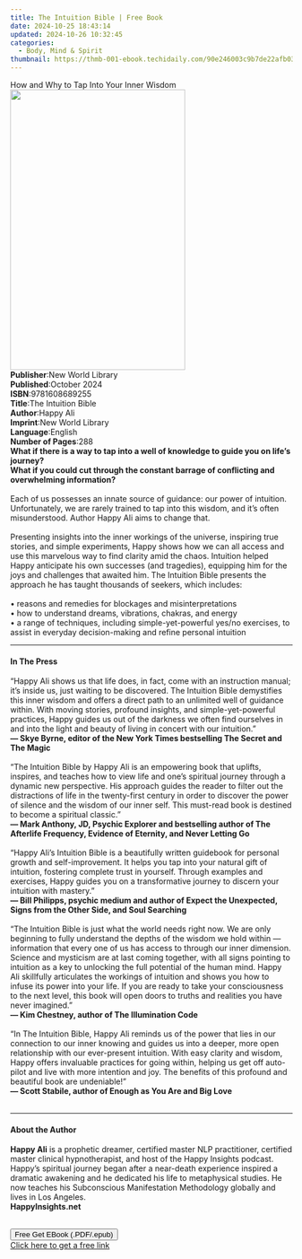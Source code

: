```yaml
---
title: The Intuition Bible | Free Book
date: 2024-10-25 18:43:14
updated: 2024-10-26 10:32:45
categories:
  - Body, Mind & Spirit
thumbnail: https://thmb-001-ebook.techidaily.com/90e246003c9b7de22afb03226d327cd2c7dbddd39402cf984631a22b92b558b4.jpg
---
```

<main id="book-container">
  <div class="flex flex-col">
    <div class="book-brief flex-1 py-6 px-4 sm:p-6 md:py-10 md:px-8">
      <!-- brief-->
      <div class="book-brief-main">
        How and Why to Tap Into Your Inner Wisdom
      </div>
    </div>
    <div
      class="book-meta-info flex-1 grid gap-4 col-start-1 col-end-3 row-start-1 sm:mb-6 sm:grid-cols-4 lg:gap-6 lg:col-start-2 lg:row-end-6 lg:row-span-6 lg:mb-0"
    >
      <div
        class="book-meta-info-left place-content-center mt-4 p-4 text-sm leading-6 col-start-2 col-span-2 dark:text-slate-400"
      >
        <img
          class="w-full h-500 object-cover rounded-lg sm:h-255 sm:col-span-2 lg:col-span-full"
          src="https://img-001-ebook.techidaily.com/185483445f3558ba7eb1745e7b75e6e46593e023c995a333aea00bb2a66ad5be.jpg"
          alt=""
          width="312"
          height="500"
        />
      </div>
      <div
        class="book-meta-info-right mt-2 col-start-1 row-start-2 col-span-3 self-center"
      >
        <!-- meta data  -->
        <div class="flex flex-col px-4 md:px-8">
          <div class="flex-1">
            <strong>Publisher</strong>:<span class="px-2"
              >New World Library</span
            >
          </div>
          <div class="flex-1">
            <strong>Published</strong>:<span class="px-2">October 2024</span>
          </div>
          <div class="flex-1">
            <strong>ISBN</strong>:<span class="px-2">9781608689255</span>
          </div>
          <div class="flex-1">
            <strong>Title</strong>:<span class="px-2">The Intuition Bible</span>
          </div>
          <div class="flex-1">
            <strong>Author</strong>:<span class="px-2">Happy Ali</span>
          </div>
          <div class="flex-1">
            <strong>Imprint</strong>:<span class="px-2">New World Library</span>
          </div>
          <div class="flex-1">
            <strong>Language</strong>:<span class="px-2">English</span>
          </div>
          <div class="flex-1">
            <strong>Number of Pages</strong>:<span class="px-2">288</span>
          </div>
        </div>
      </div>
    </div>
    <div class="book-description flex-1 py-6 px-4 sm:p-6 md:py-10 md:px-8">
      <div class="book-description-main">
        <div accordion-content="" id="description">
          <strong
            >What if there is a way to tap into a well of knowledge to guide you
            on life’s journey?<br />
            What if you could cut through the constant barrage of conflicting
            and overwhelming information?</strong
          ><br />
          <br />
          Each of us possesses an innate source of guidance: our power of
          intuition. Unfortunately, we are rarely trained to tap into this
          wisdom, and it’s often misunderstood. Author Happy Ali aims to change
          that.<br />
          <br />
          Presenting insights into the inner workings of the universe, inspiring
          true stories, and simple experiments, Happy shows how we can all
          access and use this marvelous way to find clarity amid the chaos.
          Intuition helped Happy anticipate his own successes (and tragedies),
          equipping him for the joys and challenges that awaited him. The
          Intuition Bible presents the approach he has taught thousands of
          seekers, which includes:<br />
          <br />
          • reasons and remedies for blockages and misinterpretations<br />
          • how to understand dreams, vibrations, chakras, and energy<br />
          • a range of techniques, including simple-yet-powerful yes/no
          exercises, to assist in everyday decision-making and refine personal
          intuition<br />
        </div>
        <div class="accordion-fader"></div>
      </div>
    </div>
    <div class="book-excerpts flex-1 py-6 px-4 sm:p-6 md:py-10 md:px-8">
      <!-- excerpts-->
      <div class="book-excerpts-main">
        <hr />
        <h4 class="placeholder placeholder-heading">
          <span>In The Press</span>
        </h4>
        <p>
          “Happy Ali shows us that life does, in fact, come with an instruction
          manual; it’s inside us, just waiting to be discovered. The Intuition
          Bible demystifies this inner wisdom and offers a direct path to an
          unlimited well of guidance within. With moving stories, profound
          insights, and simple-yet-powerful practices, Happy guides us out of
          the darkness we often find ourselves in and into the light and beauty
          of living in concert with our intuition.”<br />
          <strong
            >— Skye Byrne, editor of the New York Times bestselling The Secret
            and The Magic<br /> </strong
          ><br />
          “The Intuition Bible by Happy Ali is an empowering book that uplifts,
          inspires, and teaches how to view life and one’s spiritual journey
          through a dynamic new perspective. His approach guides the reader to
          filter out the distractions of life in the twenty-first century in
          order to discover the power of silence and the wisdom of our inner
          self. This must-read book is destined to become a spiritual
          classic.”<br />
          <strong
            >— Mark Anthony, JD, Psychic Explorer and bestselling author of The
            Afterlife Frequency, Evidence of Eternity, and Never Letting Go<br /> </strong
          ><br />
          “Happy Ali’s Intuition Bible is a beautifully written guidebook for
          personal growth and self-improvement. It helps you tap into your
          natural gift of intuition, fostering complete trust in yourself.
          Through examples and exercises, Happy guides you on a transformative
          journey to discern your intuition with mastery.”<br />
          <strong
            >— Bill Philipps, psychic medium and author of Expect the
            Unexpected, Signs from the Other Side, and Soul Searching<br /> </strong
          ><br />
          “The Intuition Bible is just what the world needs right now. We are
          only beginning to fully understand the depths of the wisdom we hold
          within — information that every one of us has access to through our
          inner dimension. Science and mysticism are at last coming together,
          with all signs pointing to intuition as a key to unlocking the full
          potential of the human mind. Happy Ali skillfully articulates the
          workings of intuition and shows you how to infuse its power into your
          life. If you are ready to take your consciousness to the next level,
          this book will open doors to truths and realities you have never
          imagined.”<br />
          <strong>— Kim Chestney, author of The Illumination Code<br /> </strong
          ><br />
          “In The Intuition Bible, Happy Ali reminds us of the power that lies
          in our connection to our inner knowing and guides us into a deeper,
          more open relationship with our ever-present intuition. With easy
          clarity and wisdom, Happy offers invaluable practices for going
          within, helping us get off auto-pilot and live with more intention and
          joy. The benefits of this profound and beautiful book are
          undeniable!”<br />
          <strong
            >— Scott Stabile, author of Enough as You Are and Big Love<br /> </strong
          ><br />
        </p>
      </div>
    </div>
    <div class="book-about-author flex-1 py-6 px-4 sm:p-6 md:py-10 md:px-8">
      <!-- about author-->
      <div class="book-main-author-main">
        <hr />
        <h4 class="placeholder placeholder-heading">
          <span>About the Author</span>
        </h4>
        <p>
          <strong>Happy Ali</strong> is a prophetic dreamer, certified master
          NLP practitioner, certified master clinical hypnotherapist, and host
          of the Happy Insights podcast. Happy’s spiritual journey began after a
          near-death experience inspired a dramatic awakening and he dedicated
          his life to metaphysical studies. He now teaches his Subconscious
          Manifestation Methodology globally and lives in Los Angeles.<br />
          <strong>HappyInsights.net</strong><br />
          <br />
        </p>
      </div>
    </div>
    <div class="book-free-get flex-1 py-6 px-4 sm:p-6 md:py-10 md:px-8">
      <button
        id="btn-free-get"
        class="bg-blue-500 hover:bg-blue-700 text-white font-bold py-2 px-4 rounded"
      >
        Free Get EBook (.PDF/.epub)
      </button>
      <div id="countdown-display" class="px-2 text-lg mt-2"></div>
      <a
        id="free-link"
        class="hidden bg-blue-500 hover:bg-blue-700 text-white font-bold py-2 px-4 rounded"
        href="https://www.ebooks.com/en-us/book/211331437/the-intuition-bible/happy-ali/"
        target="_blank"
        >Click here to get a free link</a
      >
    </div>
    <script>
      let countdownTime = 0;
      let countdownInterval = null;
      document
        .getElementById('btn-free-get')
        .addEventListener('click', startCountdown);
      function startCountdown() {
        countdownTime = new Date().getTime() + 60000 * 3;
        countdownInterval = setInterval(updateCountdown, 1000);
        document.getElementById('btn-free-get').disabled = true;
        document
          .getElementById('btn-free-get')
          .classList.add('bg-gray-500', 'cursor-not-allowed');
      }
      function updateCountdown() {
        let currentTime = new Date().getTime();
        let timeLeft = countdownTime - currentTime;
        let secondsLeft = Math.floor(timeLeft / 1000);
        document.getElementById('countdown-display').innerHTML =
          `Remaining time: ${secondsLeft} seconds.`;
        if (secondsLeft <= 0) {
          clearInterval(countdownInterval);
          document.getElementById('btn-free-get').classList.add('hidden');
          document.getElementById('free-link').classList.remove('hidden');
          document.getElementById('countdown-display').innerHTML = '';
        }
      }
    </script>
  </div>
</main>
